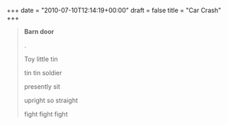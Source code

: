 +++
date = "2010-07-10T12:14:19+00:00"
draft = false
title = "Car Crash"
+++
<blockquote>&#13;
<p><strong>Barn door<br /></strong></p>&#13;
<p>.</p>&#13;
<p>Toy little tin</p>&#13;
<p>tin tin soldier</p>&#13;
<p>presently sit</p>&#13;
<p>upright so straight</p>&#13;
<p>fight fight fight</p>&#13;
</blockquote> 
